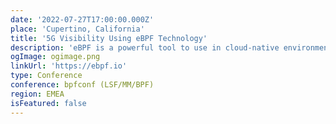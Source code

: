 ```yaml
---
date: '2022-07-27T17:00:00.000Z'
place: 'Cupertino, California'
title: '5G Visibility Using eBPF Technology'
description: 'eBPF is a powerful tool to use in cloud-native environments. This post discusses the basic features of eBPF and how it can be leverage for observability'
ogImage: ogimage.png
linkUrl: 'https://ebpf.io'
type: Conference
conference: bpfconf (LSF/MM/BPF)
region: EMEA
isFeatured: false
---
```

